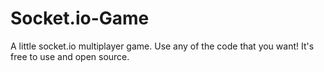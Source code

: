 # Socket.io-Game
A little socket.io multiplayer game.
Use any of the code that you want! It's free to use and open source.
